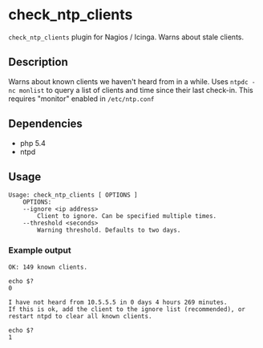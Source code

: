 # check_ntp_clients
`check_ntp_clients` plugin for Nagios / Icinga. Warns about stale clients.

## Description   
Warns about known clients we haven't heard from in a while.
Uses `ntpdc -nc monlist` to query a list of clients and time since their last check-in.
This requires "monitor" enabled in `/etc/ntp.conf`


## Dependencies
* php 5.4
* ntpd

## Usage
```
Usage: check_ntp_clients [ OPTIONS ]
	OPTIONS:
	--ignore <ip address>
		Client to ignore. Can be specified multiple times.
	--threshold <seconds>
		Warning threshold. Defaults to two days.
```

### Example output
```
OK: 149 known clients.

echo $?
0
```

```
I have not heard from 10.5.5.5 in 0 days 4 hours 269 minutes.
If this is ok, add the client to the ignore list (recommended), or restart ntpd to clear all known clients.

echo $?
1
```

